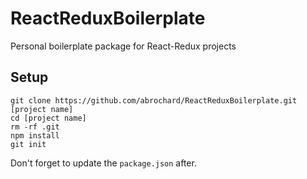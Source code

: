 # ReactReduxBoilerplate
Personal boilerplate package for React-Redux projects

## Setup
```
git clone https://github.com/abrochard/ReactReduxBoilerplate.git [project name]
cd [project name]
rm -rf .git
npm install
git init
```

Don't forget to update the `package.json` after.